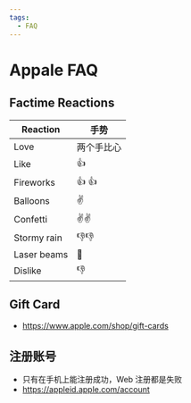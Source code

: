 ```yaml
---
tags:
  - FAQ
---
```


# Appale FAQ

## Factime Reactions

| Reaction    | 手势       |
| ----------- | ---------- |
| Love        | 两个手比心 |
| Like        | 👍         |
| Fireworks   | 👍 👍      |
| Balloons    | ✌️         |
| Confetti    | ✌️✌️       |
| Stormy rain | 👎👎       |
| Laser beams | 🤘         |
| Dislike     | 👎         |

## Gift Card

- https://www.apple.com/shop/gift-cards

## 注册账号

- 只有在手机上能注册成功，Web 注册都是失败
- https://appleid.apple.com/account

